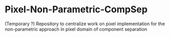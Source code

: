 # Pixel-Non-Parametric-CompSep
(Temporary ?) Repository to centralize work on pixel implementation for the non-parametric approach in pixel domain of component separation
